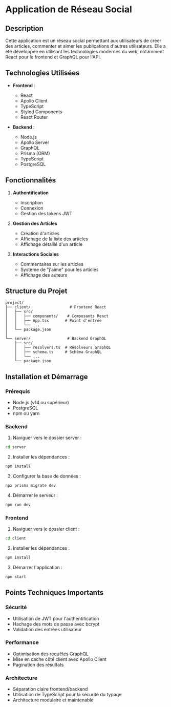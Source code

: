 # Application de Réseau Social

## Description
Cette application est un réseau social permettant aux utilisateurs de créer des articles, commenter et aimer les publications d'autres utilisateurs. Elle a été développée en utilisant les technologies modernes du web, notamment React pour le frontend et GraphQL pour l'API.

## Technologies Utilisées
- **Frontend** :
  - React
  - Apollo Client
  - TypeScript
  - Styled Components
  - React Router

- **Backend** :
  - Node.js
  - Apollo Server
  - GraphQL
  - Prisma (ORM)
  - TypeScript
  - PostgreSQL

## Fonctionnalités
1. **Authentification**
   - Inscription
   - Connexion
   - Gestion des tokens JWT

2. **Gestion des Articles**
   - Création d'articles
   - Affichage de la liste des articles
   - Affichage détaillé d'un article

3. **Interactions Sociales**
   - Commentaires sur les articles
   - Système de "j'aime" pour les articles
   - Affichage des auteurs

## Structure du Projet
```
project/
├── client/                 # Frontend React
│   ├── src/
│   │   ├── components/    # Composants React
│   │   ├── App.tsx       # Point d'entrée
│   │   └── ...
│   └── package.json
│
└── server/                # Backend GraphQL
    ├── src/
    │   ├── resolvers.ts  # Résolveurs GraphQL
    │   ├── schema.ts     # Schéma GraphQL
    │   └── ...
    └── package.json
```

## Installation et Démarrage

### Prérequis
- Node.js (v14 ou supérieur)
- PostgreSQL
- npm ou yarn

### Backend
1. Naviguer vers le dossier server :
```bash
cd server
```

2. Installer les dépendances :
```bash
npm install
```

3. Configurer la base de données :
```bash
npx prisma migrate dev
```

4. Démarrer le serveur :
```bash
npm run dev
```

### Frontend
1. Naviguer vers le dossier client :
```bash
cd client
```

2. Installer les dépendances :
```bash
npm install
```

3. Démarrer l'application :
```bash
npm start
```

## Points Techniques Importants

### Sécurité
- Utilisation de JWT pour l'authentification
- Hachage des mots de passe avec bcrypt
- Validation des entrées utilisateur

### Performance
- Optimisation des requêtes GraphQL
- Mise en cache côté client avec Apollo Client
- Pagination des résultats

### Architecture
- Séparation claire frontend/backend
- Utilisation de TypeScript pour la sécurité du typage
- Architecture modulaire et maintenable
